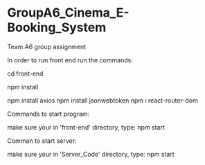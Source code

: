 # GroupA6_Cinema_E-Booking_System
 Team A6 group assignment


In order to run front end run the commands:

cd front-end

npm install

npm install axios
npm install jsonwebtoken
npm i react-router-dom



Commands to start program:

make sure your in 'front-end' directory, type: npm start

Comman to start server:

make sure your in 'Server_Code' directory, type: npm start

